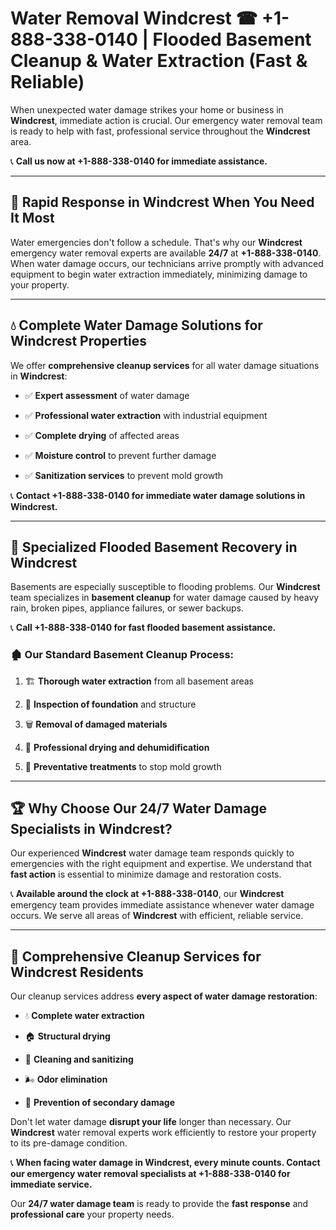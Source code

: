 # Water Removal Windcrest ☎ +1-888-338-0140 | Flooded Basement Cleanup & Water Extraction (Fast & Reliable)

When unexpected water damage strikes your home or business in **Windcrest**, immediate action is crucial. Our emergency water removal team is ready to help with fast, professional service throughout the **Windcrest** area. 

📞 **Call us now at +1-888-338-0140 for immediate assistance.**
---
## 🚀 Rapid Response in Windcrest When You Need It Most
Water emergencies don't follow a schedule. That's why our **Windcrest** emergency water removal experts are available **24/7** at **+1-888-338-0140**. When water damage occurs, our technicians arrive promptly with advanced equipment to begin water extraction immediately, minimizing damage to your property.
---
## 💧 Complete Water Damage Solutions for Windcrest Properties
We offer **comprehensive cleanup services** for all water damage situations in **Windcrest**:
- ✅ **Expert assessment** of water damage  
- ✅ **Professional water extraction** with industrial equipment  
- ✅ **Complete drying** of affected areas  
- ✅ **Moisture control** to prevent further damage  
- ✅ **Sanitization services** to prevent mold growth  
📞 **Contact +1-888-338-0140 for immediate water damage solutions in Windcrest.**
---
## 🌊 Specialized Flooded Basement Recovery in Windcrest
Basements are especially susceptible to flooding problems. Our **Windcrest** team specializes in **basement cleanup** for water damage caused by heavy rain, broken pipes, appliance failures, or sewer backups. 
📞 **Call +1-888-338-0140 for fast flooded basement assistance.**
### 🏚️ Our Standard Basement Cleanup Process:
1. 🏗️ **Thorough water extraction** from all basement areas  
2. 🔎 **Inspection of foundation** and structure  
3. 🗑️ **Removal of damaged materials**  
4. 💨 **Professional drying and dehumidification**  
5. 🚫 **Preventative treatments** to stop mold growth  
---
## 🏆 Why Choose Our 24/7 Water Damage Specialists in Windcrest?
Our experienced **Windcrest** water damage team responds quickly to emergencies with the right equipment and expertise. We understand that **fast action** is essential to minimize damage and restoration costs.
📞 **Available around the clock at +1-888-338-0140**, our **Windcrest** emergency team provides immediate assistance whenever water damage occurs. We serve all areas of **Windcrest** with efficient, reliable service.
---
## 🧹 Comprehensive Cleanup Services for Windcrest Residents
Our cleanup services address **every aspect of water damage restoration**:
- 💧 **Complete water extraction**  
- 🏠 **Structural drying**  
- 🧼 **Cleaning and sanitizing**  
- 🌬️ **Odor elimination**  
- 🚫 **Prevention of secondary damage**  
Don't let water damage **disrupt your life** longer than necessary. Our **Windcrest** water removal experts work efficiently to restore your property to its pre-damage condition.
📞 **When facing water damage in Windcrest, every minute counts. Contact our emergency water removal specialists at +1-888-338-0140 for immediate service.**
Our **24/7 water damage team** is ready to provide the **fast response** and **professional care** your property needs.
